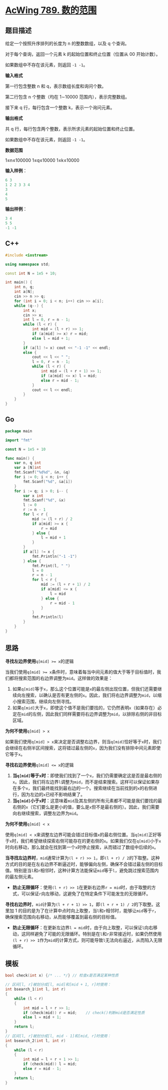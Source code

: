 # [AcWing 789. 数的范围](https://www.acwing.com/problem/content/791/)

## 题目描述

给定一个按照升序排列的长度为 n 的整数数组，以及 q 个查询。

对于每个查询，返回一个元素 k 的起始位置和终止位置（位置从 00 开始计数）。

如果数组中不存在该元素，则返回 `-1 -1`。

**输入格式**

第一行包含整数 n 和 q，表示数组长度和询问个数。

第二行包含 n 个整数（均在 1∼10000 范围内），表示完整数组。

接下来 q 行，每行包含一个整数 k，表示一个询问元素。

**输出格式**

共 q 行，每行包含两个整数，表示所求元素的起始位置和终止位置。

如果数组中不存在该元素，则返回 `-1 -1`。

**数据范围**

1≤n≤100000
1≤q≤10000
1≤k≤10000

**输入样例**：

```cpp
6 3
1 2 2 3 3 4
3
4
5
```

**输出样例**：

```cpp
3 4
5 5
-1 -1
```

## C++

```cpp
#include <iostream>

using namespace std;

const int N = 1e5 + 10;

int main() {
    int n, q;
    int a[N];
    cin >> n >> q;
    for (int i = 0; i < n; i++) cin >> a[i];
    while (q--) {
        int x;
        cin >> x;
        int l = 0, r = n - 1;
        while (l < r) {
            int mid = (l + r) >> 1;
            if (a[mid] >= x) r = mid;
            else l = mid + 1;
        }
        if (a[l] != x) cout << "-1 -1" << endl;
        else {
            cout << l << " ";
            l = 0, r = n - 1;
            while (l < r) {
                int mid = (l + r + 1) >> 1;
                if (a[mid] <= x) l = mid;
                else r = mid - 1;
            }
            cout << l << endl;
        }
    }
}
```

## Go

```go
package main

import "fmt"

const N = 1e5 + 10

func main() {
	var n, q int
	var a [N]int
	fmt.Scanf("%d%d", &n, &q)
	for i := 0; i < n; i++ {
		fmt.Scanf("%d", &a[i])
	}
	for i := q; i > 0; i-- {
		var x int
		fmt.Scanf("%d", &x)
		l := 0
		r := n - 1
		for l < r {
			mid := (l + r) / 2
			if a[mid] >= x {
				r = mid
			} else {
				l = mid + 1
			}
		}
		if a[l] != x {
			fmt.Println("-1 -1")
		} else {
			fmt.Print(l, " ")
			l = 0
			r = n - 1
			for l < r {
				mid := (l + r + 1) / 2
				if a[mid] <= x {
					l = mid
				} else {
					r = mid - 1
				}
			}
			fmt.Println(l)
		}
	}
}
```

## 思路

**寻找左边界使用**`q[mid] >= x`的逻辑

当我们使用`q[mid] >= x`条件时，意味着每当中间元素的值大于等于目标值时，我们都将搜索范围的右边界调整为`mid`。这样做的效果是：

1. 如果`q[mid]`等于`x`，那么这个位置可能是`x`的最左侧出现位置，但我们还需要继续向左搜索，以确认是否有更左侧的`x`。因此，我们将右边界调整为`mid`，以缩小搜索范围，继续向左侧寻找。
2. 如果`q[mid]`大于`x`，即使这个值不是我们要找的，它仍然表明`x`（如果存在）必定在`mid`的左侧，因此我们同样需要将右边界调整为`mid`，以排除右侧的非目标区域。

**为何不使用**`q[mid] > x`

如果我们使用`q[mid] > x`来决定是否调整右边界，则当`q[mid]`恰好等于`x`时，我们会继续在右侧半区间搜索，这将错过最左侧的`x`，因为我们没有排除中间元素即使它等于`x`。

**寻找右边界使用**`q[mid] <= x`的逻辑

1. **当`q[mid]`等于`x`时**：即使我们找到了一个`x`，我们仍需要确定这是否是最右侧的`x`。因此，我们将左边界`l`调整为`mid`，而不是结束搜索。这样可以保证如果存在多个`x`，我们最终能找到最右边的一个。搜索继续在当前找到的`x`的右侧进行，因为左边的`x`已经不影响结果了。
2. **当`q[mid]`小于`x`时**：这意味着`mid`及其左侧的所有元素都不可能是我们要找的最右侧的`x`（它们要么是更小的值，要么是`x`但不是最右侧的）。因此，我们需要向右继续搜索，调整左边界为`mid`。

**为何不使用**`q[mid] < x`

使用`q[mid] < x`来调整左边界可能会错过目标值`x`的最右侧位置。当`q[mid]`正好等于`x`时，我们希望继续探索右侧可能存在的更右侧的`x`。如果我们仅在`q[mid]`小于`x`时向右移动，那么就会在找到第一个`x`时停止搜索，从而错过了数组中后续的`x`。

**当寻找左边界时**，`mid`通常计算为`(l + r) >> 1`，即`(l + r) / 2`的下取整。这种方式的目的是在左右边界不断逼近时，能够偏向左侧，确保不会错过最左侧的目标值。特别是当`l`和`r`相邻时，这种计算方法能保证`mid`等于`l`，避免跳过搜索范围内的最左侧元素。

- **防止无限循环**：使用`(l + r) >> 1`在更新右边界`r = mid`时，由于取整的方式，可以保证`r`向左移动，这避免了在特定条件下可能发生的无限循环。

**寻找右边界时**，`mid`计算为`(l + r + 1) >> 1`，即`(l + r + 1) / 2`的下取整。这里加 1 的目的是为了在计算中点时向上取整，当`l`和`r`相邻时，能够让`mid`等于`r`，确保搜索范围向右移动，从而能够覆盖到最右侧的目标值。

- **防止无限循环**：在更新左边界`l = mid`时，由于向上取整，可以保证`l`向右移动，这同样避免了可能的无限循环。特别是在`l`和`r`非常接近时，如果仍然使用`(l + r) >> 1`作为`mid`的计算方式，则可能导致`l`无法向右逼近，从而陷入无限循环。

## 模板

```cpp
bool check(int x) {/* ... */} // 检查x是否满足某种性质

// 区间[l, r]被划分成[l, mid]和[mid + 1, r]时使用：
int bsearch_1(int l, int r)
{
    while (l < r)
    {
        int mid = l + r >> 1;
        if (check(mid)) r = mid;    // check()判断mid是否满足性质
        else l = mid + 1;
    }
    return l;
}
// 区间[l, r]被划分成[l, mid - 1]和[mid, r]时使用：
int bsearch_2(int l, int r)
{
    while (l < r)
    {
        int mid = l + r + 1 >> 1;
        if (check(mid)) l = mid;
        else r = mid - 1;
    }
    return l;
}
```
